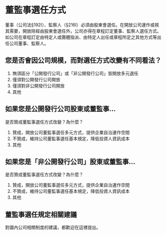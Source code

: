 # 董監事選任方式

董事（公司法§192Ⅰ）、監察人（§216Ⅰ）必須由股東會選任。在開放公司運作或視其需要，開放除經由股東會選任外，公司亦得在章程訂定董事、監察人選任方式。如公司在章程訂定由特定人或團體指派、由特定人出任或章程所定之其他方式等出任公司董事、監察人。

## 您是否會因公司規模，而對選任方式改變有不同看法？

1. 無須區分「公開發行公司」或「非公開發行公司」皆開放多元選任
2. 僅須對公開發行公司開放
3. 僅須對非公開發行公司開放
4. 其他

## 如果您是公開發行公司股東或董監事...

是否贊成董監事選任方式改變？為什麼？

1. 贊成，開放公司董監事選任多元方式，提供企業自治運作空間
2. 不贊成，維持公司董監事選任基本規定，降低投資人資訊成本
3. 其他

## 如果您是「非公開發行公司」股東或董監事...

是否贊成董監事選任方式改變？為什麼？

1. 贊成，開放公司董監事選任多元方式，提供企業自治運作空間
2. 不贊成，維持公司董監事選任基本規定，降低投資人資訊成本
3. 其他

## 董監事選任規定相關建議

對國內公司相關制度的建議，都歡迎在這裡提出。
